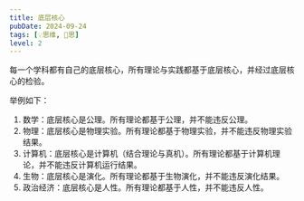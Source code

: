 ```yaml
---
title: 底层核心
pubDate: 2024-09-24
tags: [💡思维, 🤔思]
level: 2
---
```


每一个学科都有自己的底层核心，所有理论与实践都基于底层核心，并经过底层核心的检验。

举例如下：

1. 数学：底层核心是公理。所有理论都基于公理，并不能违反公理。
2. 物理：底层核心是物理实验。所有理论都基于物理实验，并不能违反物理实验结果。
3. 计算机：底层核心是计算机（结合理论与真机）。所有理论都基于计算机理论，并不能违反计算机运行结果。
4. 生物：底层核心是演化。所有理论都基于生物演化，并不能违反演化结果。
5. 政治经济：底层核心是人性。所有理论都基于人性，并不能违反人性。
